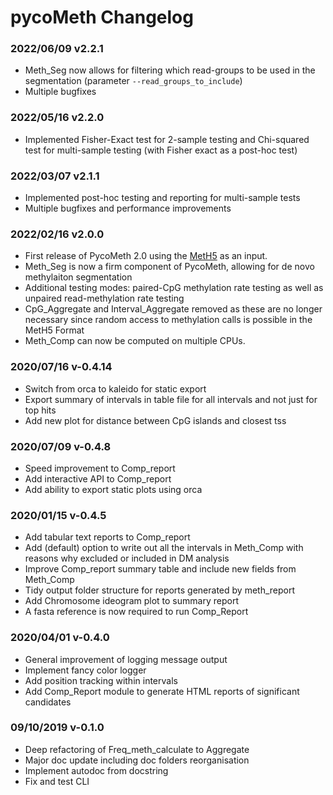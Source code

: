 # pycoMeth Changelog

### 2022/06/09 v2.2.1
* Meth_Seg now allows for filtering which read-groups to be used in the segmentation (parameter `--read_groups_to_include`)  
* Multiple bugfixes

### 2022/05/16 v2.2.0
* Implemented Fisher-Exact test for 2-sample testing and Chi-squared test for multi-sample testing (with Fisher exact as a post-hoc test)

### 2022/03/07 v2.1.1
* Implemented post-hoc testing and reporting for multi-sample tests
* Multiple bugfixes and performance improvements

### 2022/02/16 v2.0.0
* First release of PycoMeth 2.0 using the [MetH5](http://github.com/snajder-r/MetH5Format) as an input.
* Meth_Seg is now a firm component of PycoMeth, allowing for de novo methylaiton segmentation
* Additional testing modes: paired-CpG methylation rate testing as well as unpaired read-methylation rate testing
* CpG_Aggregate and Interval_Aggregate removed as these are no longer necessary since random access to methylation calls is possible in the MetH5 Format
* Meth_Comp can now be computed on multiple CPUs. 

### 2020/07/16 v-0.4.14

* Switch from orca to kaleido for static export
* Export summary of intervals in table file for all intervals and not just for top hits
* Add new plot for distance between CpG islands and closest tss

### 2020/07/09 v-0.4.8

* Speed improvement to Comp_report
* Add interactive API to Comp_report
* Add ability to export static plots using orca

### 2020/01/15 v-0.4.5

* Add tabular text reports to Comp_report
* Add (default) option to write out all the intervals in Meth_Comp with reasons why excluded or included in DM analysis
* Improve Comp_report summary table and include new fields from Meth_Comp
* Tidy output folder structure for reports generated by meth_report
* Add Chromosome ideogram plot to summary report
* A fasta reference is now required to run Comp_Report
 
### 2020/04/01 v-0.4.0

* General improvement of logging message output
* Implement fancy color logger
* Add position tracking within intervals
* Add Comp_Report module to generate HTML reports of significant candidates

### 09/10/2019 v-0.1.0

* Deep refactoring of Freq_meth_calculate to Aggregate
* Major doc update including doc folders reorganisation
* Implement autodoc from docstring
* Fix and test CLI
